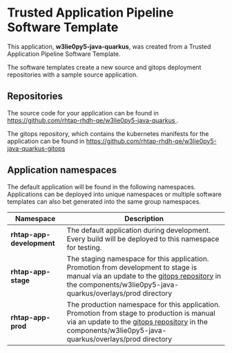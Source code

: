 # Trusted Application Pipeline Software Template

This application, **w3lie0py5-java-quarkus**, was created from a Trusted Application Pipeline Software Template.

The software templates create a new source and gitops deployment repositories with a sample source application. 

## Repositories

The source code for your application can be found in [https://github.com/rhtap-rhdh-qe/w3lie0py5-java-quarkus ](https://github.com/rhtap-rhdh-qe/w3lie0py5-java-quarkus ).
 
The gitops repository, which contains the kubernetes manifests for the application can be found in 
[https://github.com/rhtap-rhdh-qe/w3lie0py5-java-quarkus-gitops ](https://github.com/rhtap-rhdh-qe/w3lie0py5-java-quarkus-gitops ) 

## Application namespaces 

The default application will be found in the following namespaces. Applications can be deployed into unique namespaces or multiple software templates can also bet generated into the same group namespaces.  

|  Namespace   |  Description   |  
| -------- | -------- |   
| **rhtap-app-development** | The default application during development. Every build will be deployed to this namespace for testing. | 
| **rhtap-app-stage** | The staging namespace for this application. Promotion from development to stage is manual via an update to the [gitops repository](https://github.com/rhtap-rhdh-qe/w3lie0py5-java-quarkus-gitops ) in the components/w3lie0py5-java-quarkus/overlays/prod directory |  
| **rhtap-app-prod** | The production namespace for this application. Promotion from stage to production is manual via an update to the [gitops repository](https://github.com/rhtap-rhdh-qe/w3lie0py5-java-quarkus-gitops ) in the components/w3lie0py5-java-quarkus/overlays/prod directory | 